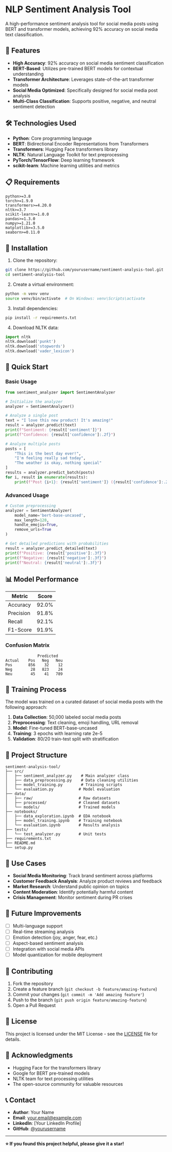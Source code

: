 # NLP Sentiment Analysis Tool

A high-performance sentiment analysis tool for social media posts using BERT and transformer models, achieving 92% accuracy on social media text classification.

## 🚀 Features

- **High Accuracy**: 92% accuracy on social media sentiment classification
- **BERT-Based**: Utilizes pre-trained BERT models for contextual understanding
- **Transformer Architecture**: Leverages state-of-the-art transformer models
- **Social Media Optimized**: Specifically designed for social media post analysis
- **Multi-Class Classification**: Supports positive, negative, and neutral sentiment detection

## 🛠️ Technologies Used

- **Python**: Core programming language
- **BERT**: Bidirectional Encoder Representations from Transformers
- **Transformers**: Hugging Face transformers library
- **NLTK**: Natural Language Toolkit for text preprocessing
- **PyTorch/TensorFlow**: Deep learning framework
- **scikit-learn**: Machine learning utilities and metrics

## 📋 Requirements

```
python>=3.8
torch>=1.9.0
transformers>=4.20.0
nltk>=3.7
scikit-learn>=1.0.0
pandas>=1.3.0
numpy>=1.21.0
matplotlib>=3.5.0
seaborn>=0.11.0
```

## 🔧 Installation

1. Clone the repository:
```bash
git clone https://github.com/yourusername/sentiment-analysis-tool.git
cd sentiment-analysis-tool
```

2. Create a virtual environment:
```bash
python -m venv venv
source venv/bin/activate  # On Windows: venv\Scripts\activate
```

3. Install dependencies:
```bash
pip install -r requirements.txt
```

4. Download NLTK data:
```python
import nltk
nltk.download('punkt')
nltk.download('stopwords')
nltk.download('vader_lexicon')
```

## 🚀 Quick Start

### Basic Usage

```python
from sentiment_analyzer import SentimentAnalyzer

# Initialize the analyzer
analyzer = SentimentAnalyzer()

# Analyze a single post
text = "I love this new product! It's amazing!"
result = analyzer.predict(text)
print(f"Sentiment: {result['sentiment']}")
print(f"Confidence: {result['confidence']:.2f}")

# Analyze multiple posts
posts = [
    "This is the best day ever!",
    "I'm feeling really sad today",
    "The weather is okay, nothing special"
]
results = analyzer.predict_batch(posts)
for i, result in enumerate(results):
    print(f"Post {i+1}: {result['sentiment']} ({result['confidence']:.2f})")
```

### Advanced Usage

```python
# Custom preprocessing
analyzer = SentimentAnalyzer(
    model_name='bert-base-uncased',
    max_length=128,
    handle_emojis=True,
    remove_urls=True
)

# Get detailed predictions with probabilities
result = analyzer.predict_detailed(text)
print(f"Positive: {result['positive']:.3f}")
print(f"Negative: {result['negative']:.3f}")
print(f"Neutral: {result['neutral']:.3f}")
```

## 📊 Model Performance

| Metric | Score |
|--------|-------|
| Accuracy | 92.0% |
| Precision | 91.8% |
| Recall | 92.1% |
| F1-Score | 91.9% |

### Confusion Matrix

```
              Predicted
Actual    Pos   Neg   Neu
Pos       856    32    12
Neg        28   823    24
Neu        45    41   789
```

## 🔄 Training Process

The model was trained on a curated dataset of social media posts with the following approach:

1. **Data Collection**: 50,000 labeled social media posts
2. **Preprocessing**: Text cleaning, emoji handling, URL removal
3. **Model**: Fine-tuned BERT-base-uncased
4. **Training**: 3 epochs with learning rate 2e-5
5. **Validation**: 80/20 train-test split with stratification

## 📁 Project Structure

```
sentiment-analysis-tool/
├── src/
│   ├── sentiment_analyzer.py    # Main analyzer class
│   ├── data_preprocessing.py    # Data cleaning utilities
│   ├── model_training.py        # Training scripts
│   └── evaluation.py           # Model evaluation
├── data/
│   ├── raw/                    # Raw datasets
│   ├── processed/              # Cleaned datasets
│   └── models/                 # Trained models
├── notebooks/
│   ├── data_exploration.ipynb  # EDA notebook
│   ├── model_training.ipynb    # Training notebook
│   └── evaluation.ipynb        # Results analysis
├── tests/
│   └── test_analyzer.py        # Unit tests
├── requirements.txt
├── README.md
└── setup.py
```

## 🎯 Use Cases

- **Social Media Monitoring**: Track brand sentiment across platforms
- **Customer Feedback Analysis**: Analyze product reviews and feedback
- **Market Research**: Understand public opinion on topics
- **Content Moderation**: Identify potentially harmful content
- **Crisis Management**: Monitor sentiment during PR crises

## 🔮 Future Improvements

- [ ] Multi-language support
- [ ] Real-time streaming analysis
- [ ] Emotion detection (joy, anger, fear, etc.)
- [ ] Aspect-based sentiment analysis
- [ ] Integration with social media APIs
- [ ] Model quantization for mobile deployment

## 🤝 Contributing

1. Fork the repository
2. Create a feature branch (`git checkout -b feature/amazing-feature`)
3. Commit your changes (`git commit -m 'Add amazing feature'`)
4. Push to the branch (`git push origin feature/amazing-feature`)
5. Open a Pull Request

## 📄 License

This project is licensed under the MIT License - see the [LICENSE](LICENSE) file for details.

## 🙏 Acknowledgments

- Hugging Face for the transformers library
- Google for BERT pre-trained models
- NLTK team for text processing utilities
- The open-source community for valuable resources

## 📞 Contact

- **Author**: Your Name
- **Email**: your.email@example.com
- **LinkedIn**: [Your LinkedIn Profile]
- **GitHub**: [@yourusername](https://github.com/yourusername)

---

**⭐ If you found this project helpful, please give it a star!**
